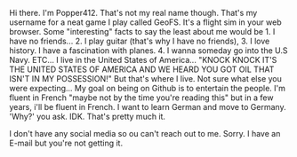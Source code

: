 Hi there. I'm Popper412. That's not my real name though. That's my username for a neat game I play called GeoFS. It's a flight sim in your web browser. 
Some "interesting" facts to say the least about me would be 1. I have no friends... 2. I play guitar (that's why I have no friends), 3. I love history. I have a fascination with planes. 
4. I wanna someday go into the U.S Navy. ETC... 
I live in the United States of America... "KNOCK KNOCK IT'S THE UNITED STATES OF AMERICA AND WE HEARD YOU GOT OIL THAT ISN'T IN MY POSSESSION!" But that's where I live. Not sure what else 
you were expecting... My goal on being on Github is to entertain the people. I'm fluent in French "maybe not by the time you're reading this" but in a few years, i'll be fluent in French. 
I want to learn German and move to Germany. 'Why?' you ask. IDK. That's pretty much it.

I don't have any social media so ou can't reach out to me. Sorry. I have an E-mail but you're not getting it.

